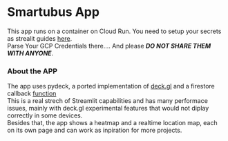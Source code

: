 # Smartubus App

This app runs on a container on Cloud Run. You need to setup your secrets as strealit guides [here](https://docs.streamlit.io/streamlit-cloud/get-started/deploy-an-app/connect-to-data-sources/secrets-management).  
Parse Your GCP Credentials there.... And please ***DO NOT SHARE THEM WITH ANYONE***.  

### About the APP

The app uses pydeck, a ported implementation of [deck.gl](deck.gl) and a firestore callback [function](https://firebase.google.com/docs/firestore/query-data/listen)  
This is a real strech of Streamlit capabilities and has many performace issues, mainly with deck.gl experimental features that would not diplay correctly in some devices.  
Besides that, the app shows a heatmap and a realtime location map, each on its own page and can work as inpiration for more projects.  
